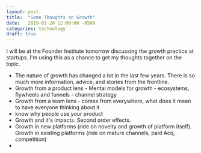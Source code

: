 ```yaml
---
layout: post
title:  "Some Thoughts on Growth"
date:   2019-01-20 12:00:00 -0500
categories: technology
draft: true
---
```


I will be at the Founder Institute tomorrow discussing the growth practice at startups. I'm using this as a chance to get my thoughts together on the topic. 

* The nature of growth has changed a lot in the last few years. There is so much more information, advice, and stories from the frontline. 
* Growth from a product lens - Mental models for growth - ecosystems, flywheels and funnels - channel strategy
* Growth from a team lens - comes from everywhere, what does it mean to have everyone thinking about it 
* know why people use your product
* Growth and it's impacts. Second order effects.
* Growth in new platforms (ride on novelty and growth of platform itself). Growth in existing platforms (ride on mature channels, paid Acq,  competition) 
* 